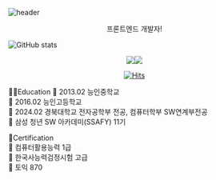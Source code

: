 ![header](https://capsule-render.vercel.app/api?type=venom&color=0:fbc2eb,100:a6c1ee&text=CHA%20SANG%20GON&fontColor=CC99FF&animation=blinking)

<div align="center"> 
 
프론트엔드 개발자!
</div>

![GitHub stats](https://github-readme-stats.vercel.app/api?username=CHASANGGON&show_icons=true&show&&theme=ambient_gradient)

<div align="center"> 

<img src ="http://mazassumnida.wtf/api/generate_badge?boj=yg9618"/><img src="http://mazandi.herokuapp.com/api?handle=yg9618&theme=dark"/>

[![Hits](https://hits.seeyoufarm.com/api/count/incr/badge.svg?url=https%3A%2F%2Fgithub.com%2FCHASANGGON&count_bg=%236BF8FF&title_bg=%23FFBAEF&icon=google.svg&icon_color=%23E7E7E7&title=Thank+U%21&edge_flat=false)](https://hits.seeyoufarm.com)
</div>

👨‍🎓Education
🔸 2013.02 능인중학교  
🔸 2016.02 능인고등학교  
🔸   2024.02 경북대학교 전자공학부 전공, 컴퓨터학부 SW연계부전공  
🔸 삼성 청년 SW 아카데미(SSAFY) 11기

📄Certification  
🔹 컴퓨터활용능력 1급  
🔹 한국사능력검정시험 고급  
🔹 토익 870
